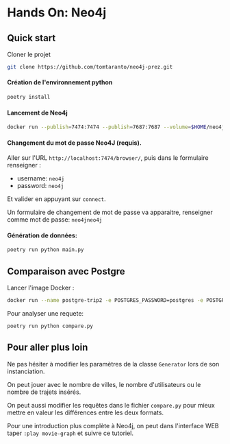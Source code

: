 # Hands On: Neo4j

## Quick start

Cloner le projet

```bash
git clone https://github.com/tomtaranto/neo4j-prez.git
```

#### Création de l'environnement python

```bash
poetry install
```

#### Lancement de Neo4j

```bash
docker run --publish=7474:7474 --publish=7687:7687 --volume=$HOME/neo4j/data:/data neo4j
```

#### Changement du mot de passe Neo4J (requis).

Aller sur l'URL `http://localhost:7474/browser/`, puis dans le formulaire renseigner :

- username: `neo4j`
- password: `neo4j`

Et valider en appuyant sur `connect`. 

Un formulaire de changement de mot de passe va apparaitre, renseigner comme mot de passe: `neo4jneo4j`


#### Génération de données:
```bash
poetry run python main.py
```

## Comparaison avec Postgre

Lancer l'image Docker :

```bash
docker run --name postgre-trip2 -e POSTGRES_PASSWORD=postgres -e POSTGRES_DB=postgres -e POSTGRES_USER=postgres -v "$HOME/tmp/postgre:/var/lib/postgresql/data" -d -p 5432:5432 postgres
```

Pour analyser une requete:

```bash
poetry run python compare.py
```


## Pour aller plus loin

Ne pas hésiter à modifier les paramètres de la classe `Generator` lors de son instanciation. 

On peut jouer avec le nombre de villes, le nombre d'utilisateurs ou le nombre de trajets insérés.

On peut aussi modifier les requêtes dans le fichier `compare.py` pour mieux mettre en valeur les différences entre les deux formats.

Pour une introduction plus complète à Neo4j, on peut dans l'interface WEB taper `:play movie-graph` et suivre ce tutoriel.